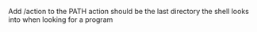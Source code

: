 Add /action to the PATH action should be the last directory the shell looks into when looking for a program
